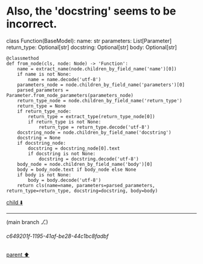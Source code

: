# Also, the 'docstring' seems to be incorrect.
class Function(BaseModel):
    name: str
    parameters: List[Parameter]
    return_type: Optional[str]
    docstring: Optional[str]
    body: Optional[str]

    @classmethod
    def from_node(cls, node: Node) -> 'Function':
        name = extract_name(node.children_by_field_name('name')[0])
        if name is not None:
            name = name.decode('utf-8')
        parameters_node = node.children_by_field_name('parameters')[0]
        parsed_parameters = Parameter.from_node_parameters(parameters_node)
        return_type_node = node.children_by_field_name('return_type')
        return_type = None
        if return_type_node:
            return_type = extract_type(return_type_node[0])
            if return_type is not None:
                return_type = return_type.decode('utf-8')
        docstring_node = node.children_by_field_name('docstring')
        docstring = None
        if docstring_node:
            docstring = docstring_node[0].text
            if docstring is not None:
                docstring = docstring.decode('utf-8')
        body_node = node.children_by_field_name('body')[0]
        body = body_node.text if body_node else None
        if body is not None:
            body = body.decode('utf-8')
        return cls(name=name, parameters=parsed_parameters, return_type=return_type, docstring=docstring, body=body)


[child ⬇️](#c649201f-1195-41af-be28-44c1bc8fadbf)

---

(main branch ⎇)
###### c649201f-1195-41af-be28-44c1bc8fadbf
[parent ⬆️](#e563104f-ff7e-4ca5-9f86-7f8aba8a7e92)
